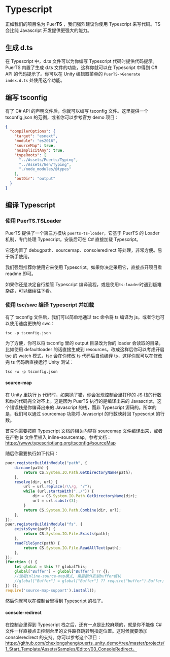 # Typescript

正如我们的项目名为 Puer**TS** ，我们强烈建议你使用 Typescript 来写代码。TS 会比纯 Javascript 开发提供更强大的能力。

## 生成 d.ts

在 Typescript 中，d.ts 文件可以为你编写 Typescript 代码时提供代码提示。PuerTS 内置了生成 d.ts 文件的功能，这样你就可以在 Typescript 中得到 C# API 的代码提示了。你可以在 Unity 编辑器菜单的 `PuerTS->Generate index.d.ts` 处使用这个功能。

## 编写 tsconfig

有了 C# API 的声明文件后，你就可以编写 tsconfig 文件。这里提供一个 tsconfig.json 的范例，或者你可以参考官方 demo 项目：

```json
{
  "compilerOptions": {
    "target": "esnext",
    "module": "es2016",
    "sourceMap": true,
    "noImplicitAny": true,
    "typeRoots": [
      "../Assets/Puerts/Typing",
      "../Assets/Gen/Typing",
      "./node_modules/@types"
    ],
    "outDir": "output"
  }
}
```

## 编译 Typescript

### 使用 PuerTS.TSLoader

PuerTS 提供了一个第三方模块 `puerts-ts-loader`，它基于 PuerTS 的 Loader 机制，专门处理 Typescript。安装后可在 C# 直接加载 Typescript。

它还内置了 debugpath、sourcemap、consoleredirect 等处理，非常方便。易于新手使用。

我们强烈推荐你使用它来使用 Typescript。如果你决定采用它，直接点开项目看 readme 即可。

如果你还是决定自行接管 Typescript 编译流程，或是使用`ts-loader`时遇到疑难杂症，可以继续往下看。

### 使用 tsc/swc 编译 Typescript 并加载

有了 tsconfig 文件后，我们可以简单地通过 tsc 命令将 ts 编译为 js。或者你也可以使用速度更快的 swc：

```shell
tsc -p tsconfig.json
```

为了方便，你可以将 tsconfig 里的 output 目录改为你的 loader 会读取的目录，比如使用 defaultloader 的话直接生成到 resources。改成这样后你可以考虑开启 tsc 的 watch 模式，tsc 会在你修改 ts 代码后自动编译 ts，这样你就可以在修改完 ts 代码后直接运行 Unity 测试：

```shell
tsc -w -p tsconfig.json
```

#### source-map

在 Unity 里执行 js 代码时，如果抛了错，你会发现控制台里打印的 JS 栈的行数和你的代码完全对不上。这是因为 PuerTS 执行的是编译出来的 Javascript，这个错误栈是你编译出来的 Javascript 的栈，而非 Typescript 源码的。所幸的是，我们可以通过 sourcemap 功能将 Javascript 的行数映射回 Typescript 的行数。

首先你需要按照 Typescript 文档的相关内容将 sourcemap 文件编译出来，或者在产物 js 文件里植入 inline-sourcemap。参考文档：https://www.typescriptlang.org/tsconfig#sourceMap

随后你需要执行如下代码：

``` javascript
puer.registerBuildinModule("path", {
    dirname(path) {
        return CS.System.IO.Path.GetDirectoryName(path);
    },
    resolve(dir, url) {
        url = url.replace(/\\/g, "/");
        while (url.startsWith("../")) {
            dir = CS.System.IO.Path.GetDirectoryName(dir);
            url = url.substr(3);
        }
        return CS.System.IO.Path.Combine(dir, url);
    },
});
puer.registerBuildinModule("fs", {
    existsSync(path) {
        return CS.System.IO.File.Exists(path);
    },
    readFileSync(path) {
        return CS.System.IO.File.ReadAllText(path);
    },
});
(function () {
    let global = this ?? globalThis;
    global["Buffer"] = global["Buffer"] ?? {};
    //使用inline-source-map模式, 需要额外安装buffer模块
    //global["Buffer"] = global["Buffer"] ?? require("buffer").Buffer;
}) ();
require('source-map-support').install();
```

然后你就可以在控制台里得到 Typescript 的栈了。

#### console-redirect

在控制台里得到 Typescript 栈之后，还有一点是比较麻烦的，就是你不能像 C# 文件一样直接点击控制台里的文件路径跳转到指定位置。这时候就要添加 consoleredirect 的支持。你可以参考这个项目：https://github.com/chexiongsheng/puerts_unity_demo/tree/master/projects/1_Start_Template/Assets/Samples/Editor/03_ConsoleRedirect。